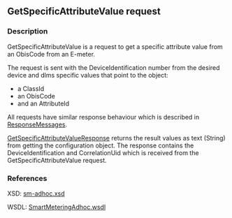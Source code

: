 ## GetSpecificAttributeValue request

### Description
GetSpecificAttributeValue is a request to get a specific attribute value from an ObisCode from an E-meter.

The request is sent with the DeviceIdentification number from the desired device and dlms specific values that point to the object: 
- a ClassId
- an ObisCode 
- and an AttributeId

All requests have similar response behaviour which is described in [ResponseMessages](./ResponseMessages.md).

[GetSpecificAttributeValueResponse](GetSpecificAttributeValueResponse.md) returns the result values as text (String) from getting the configuration object. The response contains the DeviceIdentification and CorrelationUid which is received from the GetSpecificAttributeValue request.

### References

XSD: [sm-adhoc.xsd](https://github.com/OSGP/Shared/blob/development/osgp-ws-smartmetering/src/main/resources/schemas/sm-adhoc.xsd)

WSDL: [SmartMeteringAdhoc.wsdl](https://github.com/OSGP/Shared/blob/development/osgp-ws-smartmetering/src/main/resources/SmartMeteringAdhoc.wsdl)

